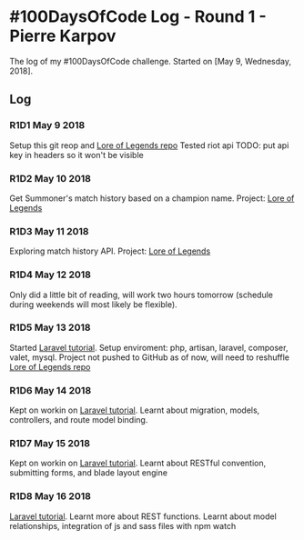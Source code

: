 # #100DaysOfCode Log - Round 1 - Pierre Karpov

The log of my #100DaysOfCode challenge. Started on [May 9, Wednesday, 2018].

## Log

### R1D1 May 9 2018
Setup this git reop and [Lore of Legends repo](https://github.com/pierrekarpov/LoreOfLegends)
Tested riot api
TODO: put api key in headers so it won't be visible

### R1D2 May 10 2018
Get Summoner's match history based on a champion name. Project: [Lore of Legends](https://github.com/pierrekarpov/LoreOfLegends)

### R1D3 May 11 2018
Exploring match history API. Project: [Lore of Legends](https://github.com/pierrekarpov/LoreOfLegends)

### R1D4 May 12 2018
Only did a little bit of reading, will work two hours tomorrow (schedule during weekends will most likely be flexible).

### R1D5 May 13 2018
Started [Laravel tutorial](https://laracasts.com/series/laravel-from-scratch-2017/). Setup enviroment: php, artisan, laravel, composer, valet, mysql.
Project not pushed to GitHub as of now, will need to reshuffle [Lore of Legends repo](https://github.com/pierrekarpov/LoreOfLegends)

### R1D6 May 14 2018
Kept on workin on  [Laravel tutorial](https://laracasts.com/series/laravel-from-scratch-2017/).
Learnt about migration, models, controllers, and route model binding.


### R1D7 May 15 2018
Kept on workin on  [Laravel tutorial](https://laracasts.com/series/laravel-from-scratch-2017/).
Learnt about RESTful convention, submitting forms, and blade layout engine

### R1D8 May 16 2018
[Laravel tutorial](https://laracasts.com/series/laravel-from-scratch-2017/).
Learnt more about REST functions. Learnt about model relationships, integration of js and sass files with npm watch
